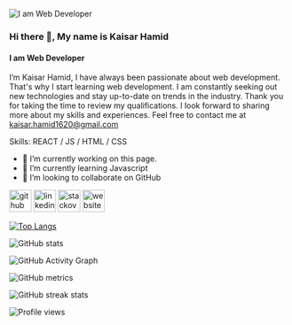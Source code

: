 ![I am Web Developer](https://media-exp1.licdn.com/dms/image/C4E16AQF50MrbrXOjiA/profile-displaybackgroundimage-shrink_200_800/0/1638435552252?e=1645056000&v=beta&t=s8WOeaisNza4KI9rgOywgsVBw4GQGSdEOd8VUnnjA5w)
### Hi there 👋, My name is Kaisar Hamid
#### I am Web Developer


I’m Kaisar Hamid, I have always been passionate about web development. That's why I start learning web development. I am constantly seeking out new technologies and stay up-to-date on trends in the industry.
Thank you for taking the time to review my qualifications. I look forward to sharing more about my skills and experiences. Feel free to contact me at kaisar.hamid1620@gmail.com

Skills: REACT / JS / HTML / CSS

- 🔭 I’m currently working on this page. 
- 🌱 I’m currently learning Javascript 
- 👯 I’m looking to collaborate on GitHub 


[<img src='https://cdn.jsdelivr.net/npm/simple-icons@3.0.1/icons/github.svg' alt='github' height='40'>](https://github.com/KaisarH007)  [<img src='https://cdn.jsdelivr.net/npm/simple-icons@3.0.1/icons/linkedin.svg' alt='linkedin' height='40'>](https://www.linkedin.com/in/https://www.linkedin.com/in/kaisar-hamid07//)  [<img src='https://cdn.jsdelivr.net/npm/simple-icons@3.0.1/icons/stackoverflow.svg' alt='stackoverflow' height='40'>](https://stackoverflow.com/users/https://stackoverflow.com/users/16851913/kaisar-hamid)  [<img src='https://cdn.jsdelivr.net/npm/simple-icons@3.0.1/icons/icloud.svg' alt='website' height='40'>](https://kaisar-hamid-portfolio.netlify.app/)  

[![Top Langs](https://github-readme-stats.vercel.app/api/top-langs/?username=KaisarH007)](https://github.com/anuraghazra/github-readme-stats)

![GitHub stats](https://github-readme-stats.vercel.app/api?username=KaisarH007&show_icons=true&count_private=true)  

![GitHub Activity Graph](https://activity-graph.herokuapp.com/graph?username=KaisarH007)  

![GitHub metrics](https://metrics.lecoq.io/KaisarH007)  

![GitHub streak stats](https://github-readme-streak-stats.herokuapp.com/?user=KaisarH007)  

![Profile views](https://gpvc.arturio.dev/KaisarH007)  

